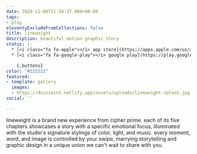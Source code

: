 ```yaml
---
date: 2020-11-04T21:58:37.000+00:00
tags:
- play
eleventyExcludeFromCollections: false
title: lineweight
description: beautiful motion graphic story
status: |-
  * [<i class="fa fa-apple"></i> app store](https://apps.apple.com/us/app/lineweight/id1415191501)
  * [<i class="fa fa-google-play"></i> google play](https://play.google.com/store/apps/details?id=com.thelabel.android.lineweight)

    {.buttons}
color: "#222222"
featured:
- template: gallery
  images:
  - https://dainsaint.netlify.app/assets/uploads/lineweight-splash.jpg
social: ''

---
```

lineweight is a brand new experience from cipher prime. each of its five chapters showcases a story with a specific emotional focus, illuminated with the studio's signature stylings of color, light, and music. every moment, word, and image is controlled by your swipe, marrying storytelling and graphic design in a unique union we can't wait to share with you.